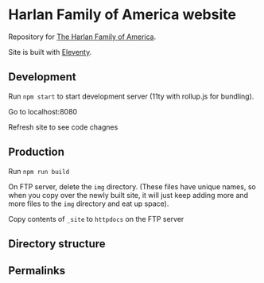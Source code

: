 # Harlan Family of America website

Repository for [The Harlan Family of America](http://www.harlanfamily.org).

Site is built with [Eleventy](https://www.11ty.dev).

## Development

Run `npm start` to start development server (11ty with rollup.js for bundling).

Go to localhost:8080

Refresh site to see code chagnes

## Production

Run `npm run build`

On FTP server, delete the `img` directory. (These files have unique names, so when you copy over the newly built site, it will just keep adding more and more files to the `img` directory and eat up space).

Copy contents of `_site` to `httpdocs` on the FTP server

## Directory structure

## Permalinks


